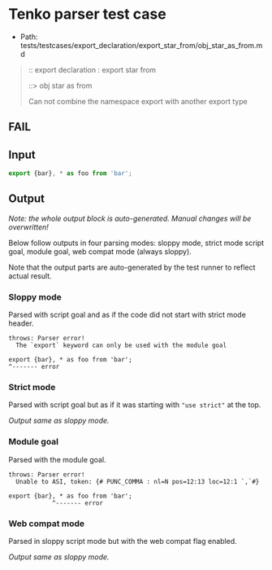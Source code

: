 # Tenko parser test case

- Path: tests/testcases/export_declaration/export_star_from/obj_star_as_from.md

> :: export declaration : export star from
>
> ::> obj star as from
>
> Can not combine the namespace export with another export type

## FAIL

## Input

`````js
export {bar}, * as foo from 'bar';
`````

## Output

_Note: the whole output block is auto-generated. Manual changes will be overwritten!_

Below follow outputs in four parsing modes: sloppy mode, strict mode script goal, module goal, web compat mode (always sloppy).

Note that the output parts are auto-generated by the test runner to reflect actual result.

### Sloppy mode

Parsed with script goal and as if the code did not start with strict mode header.

`````
throws: Parser error!
  The `export` keyword can only be used with the module goal

export {bar}, * as foo from 'bar';
^------- error
`````

### Strict mode

Parsed with script goal but as if it was starting with `"use strict"` at the top.

_Output same as sloppy mode._

### Module goal

Parsed with the module goal.

`````
throws: Parser error!
  Unable to ASI, token: {# PUNC_COMMA : nl=N pos=12:13 loc=12:1 `,`#}

export {bar}, * as foo from 'bar';
            ^------- error
`````


### Web compat mode

Parsed in sloppy script mode but with the web compat flag enabled.

_Output same as sloppy mode._
